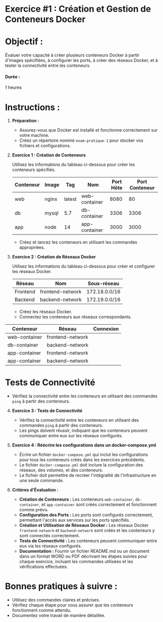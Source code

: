 # Exercice #1 : Création et Gestion de Conteneurs Docker

# Objectif :
Évaluer votre capacité  à créer plusieurs conteneurs Docker à partir d'images spécifiées, à configurer les ports, à créer des réseaux Docker, et à tester la connectivité entre les conteneurs.

#### Durée :
1 heures

# Instructions :

1. **Préparation :**
   - Assurez-vous que Docker est installé et fonctionne correctement sur votre machine.
   - Créez un répertoire nommé `exam-pratique-1` pour stocker vos fichiers et configurations.

2. **Exercice 1 : Création de Conteneurs**

   Utilisez les informations du tableau ci-dessous pour créer les conteneurs spécifiés.

   | Conteneur | Image        | Tag  | Nom              | Port Hôte | Port Conteneur |
   |-----------|--------------|------|------------------|-----------|----------------|
   | web       | nginx        | latest | web-container    | 8080      | 80             |
   | db        | mysql        | 5.7  | db-container     | 3306      | 3306           |
   | app       | node         | 14   | app-container    | 3000      | 3000           |

   - Créez et lancez les conteneurs en utilisant les commandes appropriées.


3. **Exercice 2 : Création de Réseaux Docker**

   Utilisez les informations du tableau ci-dessous pour créer et configurer les réseaux Docker.

   | Réseau          | Nom                | Sous-réseau        |
   |-----------------|--------------------|--------------------|
   | Frontend        | frontend-network   | 172.18.0.0/16      |
   | Backend         | backend-network    | 172.19.0.0/16      |

   - Créez les réseaux Docker.
   - Connectez les conteneurs aux réseaux correspondants.


| Conteneur       | Réseau            | Connexion                                  |
|-----------------|-------------------|--------------------------------------------|
| web-container   | frontend-network  |                                            |
| db-container    | backend-network   |                                            |
| app-container   | frontend-network  |                                            |
| app-container   | backend-network   |                                            |

# Tests de Connectivité

- Vérifiez la connectivité entre les conteneurs en utilisant des commandes `ping` à partir des conteneurs.



4. **Exercice 3 : Tests de Connectivité**

   - Vérifiez la connectivité entre les conteneurs en utilisant des commandes `ping` à partir des conteneurs.
   - Les pings doivent réussir, indiquant que les conteneurs peuvent communiquer entre eux sur les réseaux configurés.

5. **Exercice 4 : Réécrire les configurations dans un docker-compose.yml**

   - Écrire un fichier `docker-compose.yml` qui inclut les configurations pour tous les conteneurs créés dans les exercices précédents.
   - Le fichier `docker-compose.yml` doit inclure la configuration des réseaux, des volumes, et des conteneurs.
   - Le fichier doit permettre de recréer l'intégralité de l'infrastructure en une seule commande.


6. **Critères d'Évaluation :**
   - **Création de Conteneurs :** Les conteneurs `web-container`, `db-container`, et `app-container` sont créés correctement et fonctionnent comme prévu.
   - **Configuration des Ports :** Les ports sont configurés correctement, permettant l'accès aux services sur les ports spécifiés.
   - **Création et Utilisation de Réseaux Docker :** Les réseaux Docker `frontend-network` et `backend-network` sont créés et les conteneurs y sont connectés correctement.
   - **Tests de Connectivité :** Les conteneurs peuvent communiquer entre eux via les réseaux configurés.
   - **Documentation :** Fournir un fichier README.md ou un document dans un format WORD ou PDF décrivant les étapes suivies pour chaque exercice, incluant les commandes utilisées et les vérifications effectuées.

# Bonnes pratiques à suivre :
- Utilisez des commandes claires et précises.
- Vérifiez chaque étape pour vous assurer que les conteneurs fonctionnent comme attendu.
- Documentez votre travail de manière détaillée.
